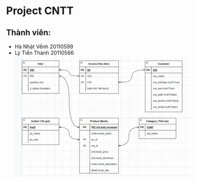 <h1> Project CNTT </h1>
<h2> Thành viên: </h2>
<ul>
    <li>Hà Nhật Vềnh 20110599</li>
    <li>Lý Tiến Thành 20110566</li>
    <img src="BookStore_ERD.png" alt="BookStore_ERD">
</ul>